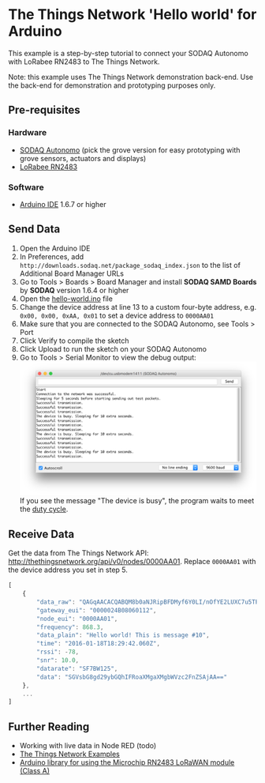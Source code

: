 # The Things Network 'Hello world' for Arduino

This example is a step-by-step tutorial to connect your SODAQ Autonomo with LoRabee RN2483 to The Things Network.

Note: this example uses The Things Network demonstration back-end. Use the back-end for demonstration and prototyping purposes only.

## Pre-requisites

### Hardware
- [SODAQ Autonomo](http://shop.sodaq.com/nl/sodaq-autonomo.html) (pick the grove version for easy prototyping with grove sensors, actuators and displays)
- [LoRabee RN2483](http://shop.sodaq.com/en/lorabee-rn2483.html)

### Software
- [Arduino IDE](https://www.arduino.cc/en/Main/Software) 1.6.7 or higher

## Send Data

1. Open the Arduino IDE
2. In Preferences, add `http://downloads.sodaq.net/package_sodaq_index.json` to the list of Additional Board Manager URLs
3. Go to Tools > Boards > Board Manager and install **SODAQ SAMD Boards** by **SODAQ** version 1.6.4 or higher
4. Open the [hello-world.ino](hello-world.ino) file
5. Change the device address at line 13 to a custom four-byte address, e.g. ```0x00, 0x00, 0xAA, 0x01``` to set a device address to `0000AA01`
6. Make sure that you are connected to the SODAQ Autonomo, see Tools > Port
7. Click Verify to compile the sketch
8. Click Upload to run the sketch on your SODAQ Autonomo
9. Go to Tools > Serial Monitor to view the debug output:
![Serial Monitor](serialmonitor.png)
If you see the message "The device is busy", the program waits to meet the [duty cycle](https://en.wikipedia.org/wiki/Duty_cycle).

## Receive Data

Get the data from The Things Network API: http://thethingsnetwork.org/api/v0/nodes/0000AA01. Replace `0000AA01` with the device address you set in step 5.

```js
[
    {
        "data_raw": "QAGqAACACQABQM8b0aNJRipBFDMyf6Y0LI/nOfYE2LUXC7u5TPTwegEPFGo=",
        "gateway_eui": "0000024B08060112",
        "node_eui": "0000AA01",
        "frequency": 868.3,
        "data_plain": "Hello world! This is message #10",
        "time": "2016-01-18T18:29:42.060Z",
        "rssi": -78,
        "snr": 10.0,
        "datarate": "SF7BW125",
        "data": "SGVsbG8gd29ybGQhIFRoaXMgaXMgbWVzc2FnZSAjAA=="
    },
    ...
]
```

## Further Reading

* Working with live data in Node RED (todo)
* [The Things Network Examples](https://github.com/TheThingsNetwork/examples)
* [Arduino library for using the Microchip RN2483 LoRaWAN module (Class A)](https://github.com/SodaqMoja/Sodaq_RN2483)
